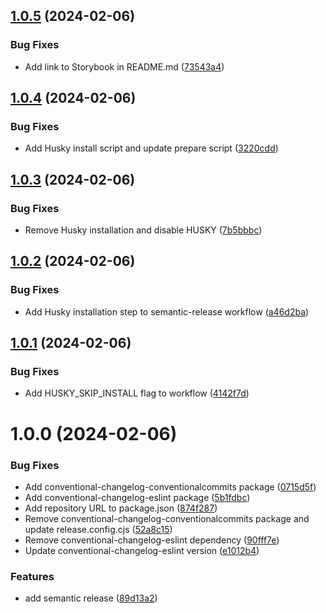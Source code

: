 ## [1.0.5](https://github.com/iPagar/react-phone-input-beatify/compare/v1.0.4...v1.0.5) (2024-02-06)


### Bug Fixes

* Add link to Storybook in README.md ([73543a4](https://github.com/iPagar/react-phone-input-beatify/commit/73543a4ab8c4e18155da8412dbf2ce18046b1abc))

## [1.0.4](https://github.com/iPagar/react-phone-input-beatify/compare/v1.0.3...v1.0.4) (2024-02-06)


### Bug Fixes

* Add Husky install script and update prepare script ([3220cdd](https://github.com/iPagar/react-phone-input-beatify/commit/3220cdd9f36e8d43c0fa106fa20dc071b4339b61))

## [1.0.3](https://github.com/iPagar/react-phone-input-beatify/compare/v1.0.2...v1.0.3) (2024-02-06)


### Bug Fixes

* Remove Husky installation and disable HUSKY ([7b5bbbc](https://github.com/iPagar/react-phone-input-beatify/commit/7b5bbbccdaa061ceee7e8c18aa3cf7c911040771))

## [1.0.2](https://github.com/iPagar/react-phone-input-beatify/compare/v1.0.1...v1.0.2) (2024-02-06)


### Bug Fixes

* Add Husky installation step to semantic-release workflow ([a46d2ba](https://github.com/iPagar/react-phone-input-beatify/commit/a46d2ba19c0bee8add4b0ba87233c964ef2a860a))

## [1.0.1](https://github.com/iPagar/react-phone-input-beatify/compare/v1.0.0...v1.0.1) (2024-02-06)


### Bug Fixes

* Add HUSKY_SKIP_INSTALL flag to workflow ([4142f7d](https://github.com/iPagar/react-phone-input-beatify/commit/4142f7d9f3e4068e973babf4d136ec02f2bb37ff))

# 1.0.0 (2024-02-06)


### Bug Fixes

* Add conventional-changelog-conventionalcommits package ([0715d5f](https://github.com/iPagar/react-phone-input-beatify/commit/0715d5f8e384796289902df218ea5924eb6e6974))
* Add conventional-changelog-eslint package ([5b1fdbc](https://github.com/iPagar/react-phone-input-beatify/commit/5b1fdbc2262c664357e8dbf490b8255c2ccc40c9))
* Add repository URL to package.json ([874f287](https://github.com/iPagar/react-phone-input-beatify/commit/874f2878c4c3605be5870e0f85ec388931bd4b1c))
* Remove conventional-changelog-conventionalcommits package and update release.config.cjs ([52a8c15](https://github.com/iPagar/react-phone-input-beatify/commit/52a8c155658e4dff289a9a2962f8194ff7f45eca))
* Remove conventional-changelog-eslint dependency ([90fff7e](https://github.com/iPagar/react-phone-input-beatify/commit/90fff7ecb6cec70841dc9a8e45ea5b5ed44b4189))
* Update conventional-changelog-eslint version ([e1012b4](https://github.com/iPagar/react-phone-input-beatify/commit/e1012b46c99247825228ff84152f954f5a1468e3))


### Features

* add semantic release ([89d13a2](https://github.com/iPagar/react-phone-input-beatify/commit/89d13a2b0525efdc93809864237bb569c937ddb9))
